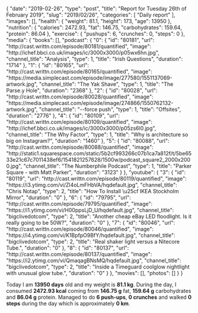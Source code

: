{
    "date": "2019-02-26",
    "type": "post",
    "title": "Report for Tuesday 26th of February 2019",
    "slug": "2019\/02\/26",
    "categories": [
        "Daily report"
    ],
    "images": [],
    "health": {
        "weight": 81.1,
        "height": 173,
        "age": 13950
    },
    "nutrition": {
        "calories": 2472.93,
        "fat": 146.75,
        "carbohydrates": 159.64,
        "protein": 86.04
    },
    "exercise": {
        "pushups": 6,
        "crunches": 0,
        "steps": 0
    },
    "media": {
        "books": [],
        "podcast": {
            "0": {
                "id": "80181",
                "url": "http:\/\/cast.writtn.com\/episode\/80181\/quantified",
                "image": "http:\/\/ichef.bbci.co.uk\/images\/ic\/3000x3000\/p05wx6hn.jpg",
                "channel_title": "Analysis",
                "type": 1,
                "title": "Irish Questions",
                "duration": "1714"
            },
            "1": {
                "id": "80165",
                "url": "http:\/\/cast.writtn.com\/episode\/80165\/quantified",
                "image": "https:\/\/media.simplecast.com\/episode\/image\/277580\/1551137069-artwork.jpg",
                "channel_title": "The Yak Shave",
                "type": 1,
                "title": "The Parse.y Hole",
                "duration": "2368"
            },
            "2": {
                "id": "80028",
                "url": "http:\/\/cast.writtn.com\/episode\/80028\/quantified",
                "image": "https:\/\/media.simplecast.com\/episode\/image\/274866\/1550762132-artwork.jpg",
                "channel_title": "--force push",
                "type": 1,
                "title": "Offsites",
                "duration": "2776"
            },
            "4": {
                "id": "80109",
                "url": "http:\/\/cast.writtn.com\/episode\/80109\/quantified",
                "image": "http:\/\/ichef.bbci.co.uk\/images\/ic\/3000x3000\/p05zs6l0.jpg",
                "channel_title": "The Why Factor",
                "type": 1,
                "title": "Why is architecture so big on Instagram?",
                "duration": "1460"
            },
            "5": {
                "id": "80088",
                "url": "http:\/\/cast.writtn.com\/episode\/80088\/quantified",
                "image": "http:\/\/static1.squarespace.com\/static\/5b2cf993266c07b1ca7a812f\/t\/5be6533e21c67c7011438ef6\/1541821257628\/1500w\/podcast_square2_2000x2000.jpg",
                "channel_title": "The Numberphile Podcast",
                "type": 1,
                "title": "Parker Square - with Matt Parker",
                "duration": "3123"
            }
        },
        "youtube": {
            "3": {
                "id": "80119",
                "url": "http:\/\/cast.writtn.com\/episode\/80119\/quantified",
                "image": "https:\/\/i3.ytimg.com\/vi\/Zl4oLmFHbVA\/hqdefault.jpg",
                "channel_title": "Chris Notap",
                "type": 2,
                "title": "How To Install \u25cf IKEA Stockholm Mirror",
                "duration": "0"
            },
            "6": {
                "id": "79795",
                "url": "http:\/\/cast.writtn.com\/episode\/79795\/quantified",
                "image": "https:\/\/i1.ytimg.com\/vi\/H00ppsLjD_U\/hqdefault.jpg",
                "channel_title": "bigclivedotcom",
                "type": 2,
                "title": "Another cheap eBay LED floodlight.  Is it really going to be 50W?",
                "duration": "0"
            },
            "7": {
                "id": "80046",
                "url": "http:\/\/cast.writtn.com\/episode\/80046\/quantified",
                "image": "https:\/\/i4.ytimg.com\/vi\/K1BpfpO9BfY\/hqdefault.jpg",
                "channel_title": "bigclivedotcom",
                "type": 2,
                "title": "Real shaker light versus a Nitecore Tube.",
                "duration": "0"
            },
            "8": {
                "id": "80137",
                "url": "http:\/\/cast.writtn.com\/episode\/80137\/quantified",
                "image": "https:\/\/i2.ytimg.com\/vi\/QmaqagBNsMQ\/hqdefault.jpg",
                "channel_title": "bigclivedotcom",
                "type": 2,
                "title": "Inside a Timeguard coolglow nightlight with unusual glow tube.",
                "duration": "0"
            }
        },
        "movies": [],
        "photos": []
    }
}

Today I am <strong>13950 days</strong> old and my weight is <strong>81.1 kg</strong>. During the day, I consumed <strong>2472.93 kcal</strong> coming from <strong>146.75 g</strong> fat, <strong>159.64 g</strong> carbohydrates and <strong>86.04 g</strong> protein. Managed to do <strong>6 push-ups</strong>, <strong>0 crunches</strong> and walked <strong>0 steps</strong> during the day which is approximately <strong>0 km</strong>.